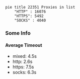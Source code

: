 
```mermaid
pie title 22351 Proxies in list
    "HTTP" : 16076
    "HTTPS": 5492
    "SOCKS" : 4040
```

### Some Info
#### Average Timeout

- mixed: 4.5s
- http: 2.6s
- https: 7.5s
- socks: 6.3s